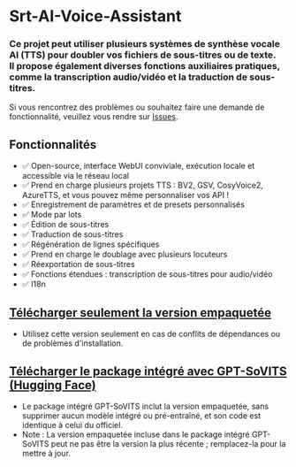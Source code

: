 # Srt-AI-Voice-Assistant
### Ce projet peut utiliser plusieurs systèmes de synthèse vocale AI (TTS) pour doubler vos fichiers de sous-titres ou de texte.<br>Il propose également diverses fonctions auxiliaires pratiques, comme la transcription audio/vidéo et la traduction de sous-titres.
Si vous rencontrez des problèmes ou souhaitez faire une demande de fonctionnalité, veuillez vous rendre sur [Issues](https://github.com/YYuX-1145/Srt-AI-Voice-Assistant/issues).
## Fonctionnalités
- ✅ Open-source, interface WebUI conviviale, exécution locale et accessible via le réseau local
- ✅ Prend en charge plusieurs projets TTS : BV2, GSV, CosyVoice2, AzureTTS, et vous pouvez même personnaliser vos API !
- ✅ Enregistrement de paramètres et de presets personnalisés
- ✅ Mode par lots
- ✅ Édition de sous-titres
- ✅ Traduction de sous-titres
- ✅ Régénération de lignes spécifiques
- ✅ Prend en charge le doublage avec plusieurs locuteurs
- ✅ Réexportation de sous-titres
- ✅ Fonctions étendues : transcription de sous-titres pour audio/vidéo
- ✅ I18n

## [Télécharger seulement la version empaquetée](https://github.com/YYuX-1145/Srt-AI-Voice-Assistant/releases)
* Utilisez cette version seulement en cas de conflits de dépendances ou de problèmes d'installation.

## [Télécharger le package intégré avec GPT-SoVITS (Hugging Face)](https://huggingface.co/YYuX/GPT-SoVITS-SAVA-windows-package/tree/main)
* Le package intégré GPT-SoVITS inclut la version empaquetée, sans supprimer aucun modèle intégré ou pré-entraîné, et son code est identique à celui du officiel.
* Note : La version empaquetée incluse dans le package intégré GPT-SoVITS peut ne pas être la version la plus récente ; remplacez-la pour la mettre à jour.